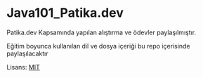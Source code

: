 # Java101_Patika.dev
Patika.dev Kapsamında yapılan alıştırma ve ödevler paylaşılmıştır.

Eğitim boyunca kullanılan dil ve dosya içeriği bu repo içerisinde paylaşılacaktır




Lisans: [MIT](https://opensource.org/licenses/MIT)
